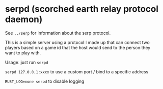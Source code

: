 # serpd (scorched earth relay protocol daemon)

See `../serp` for information about the serp protocol.

This is a simple server using a protocol I made up that can connect two players based on a game id that the host would send to the person they want to play with.

Usage: just run `serpd`

`serpd 127.0.0.1:xxxx` to use a custom port / bind to a specific address

`RUST_LOG=none serpd` to disable logging
